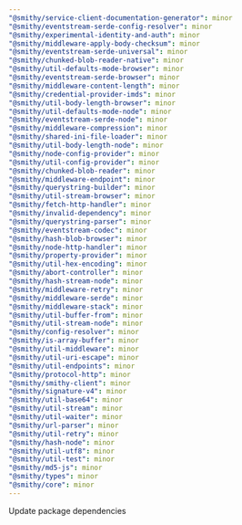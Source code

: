 ```yaml
---
"@smithy/service-client-documentation-generator": minor
"@smithy/eventstream-serde-config-resolver": minor
"@smithy/experimental-identity-and-auth": minor
"@smithy/middleware-apply-body-checksum": minor
"@smithy/eventstream-serde-universal": minor
"@smithy/chunked-blob-reader-native": minor
"@smithy/util-defaults-mode-browser": minor
"@smithy/eventstream-serde-browser": minor
"@smithy/middleware-content-length": minor
"@smithy/credential-provider-imds": minor
"@smithy/util-body-length-browser": minor
"@smithy/util-defaults-mode-node": minor
"@smithy/eventstream-serde-node": minor
"@smithy/middleware-compression": minor
"@smithy/shared-ini-file-loader": minor
"@smithy/util-body-length-node": minor
"@smithy/node-config-provider": minor
"@smithy/util-config-provider": minor
"@smithy/chunked-blob-reader": minor
"@smithy/middleware-endpoint": minor
"@smithy/querystring-builder": minor
"@smithy/util-stream-browser": minor
"@smithy/fetch-http-handler": minor
"@smithy/invalid-dependency": minor
"@smithy/querystring-parser": minor
"@smithy/eventstream-codec": minor
"@smithy/hash-blob-browser": minor
"@smithy/node-http-handler": minor
"@smithy/property-provider": minor
"@smithy/util-hex-encoding": minor
"@smithy/abort-controller": minor
"@smithy/hash-stream-node": minor
"@smithy/middleware-retry": minor
"@smithy/middleware-serde": minor
"@smithy/middleware-stack": minor
"@smithy/util-buffer-from": minor
"@smithy/util-stream-node": minor
"@smithy/config-resolver": minor
"@smithy/is-array-buffer": minor
"@smithy/util-middleware": minor
"@smithy/util-uri-escape": minor
"@smithy/util-endpoints": minor
"@smithy/protocol-http": minor
"@smithy/smithy-client": minor
"@smithy/signature-v4": minor
"@smithy/util-base64": minor
"@smithy/util-stream": minor
"@smithy/util-waiter": minor
"@smithy/url-parser": minor
"@smithy/util-retry": minor
"@smithy/hash-node": minor
"@smithy/util-utf8": minor
"@smithy/util-test": minor
"@smithy/md5-js": minor
"@smithy/types": minor
"@smithy/core": minor
---
```


Update package dependencies
